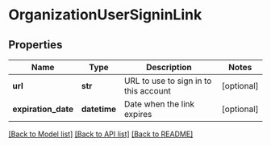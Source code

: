 # OrganizationUserSigninLink

## Properties
Name | Type | Description | Notes
------------ | ------------- | ------------- | -------------
**url** | **str** | URL to use to sign in to this account | [optional] 
**expiration_date** | **datetime** | Date when the link expires | [optional] 

[[Back to Model list]](../README.md#documentation-for-models) [[Back to API list]](../README.md#documentation-for-api-endpoints) [[Back to README]](../README.md)


